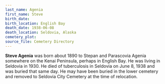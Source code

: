 ```yaml
---
last_name: Agenia
first_name: Steve
birth_date:
birth_location: English Bay
death_date: 1938-06-08
death_location: Seldovia, Alaska
cemetery_plot:
source_file: Cemetery Directory
---
```

**Steve   Agenia** was born about 1890 to Stepan and Parascovia Agenia somewhere on the Kenai Peninsula, perhaps in English Bay. He was living in Seldovia in 1930.  He died of tuberculosis in Seldovia on June 8, 1938 and was buried that same day. He may have been buried in the lower cemetery and removed to Seldovia City Cemetery at the time of relocation. 





